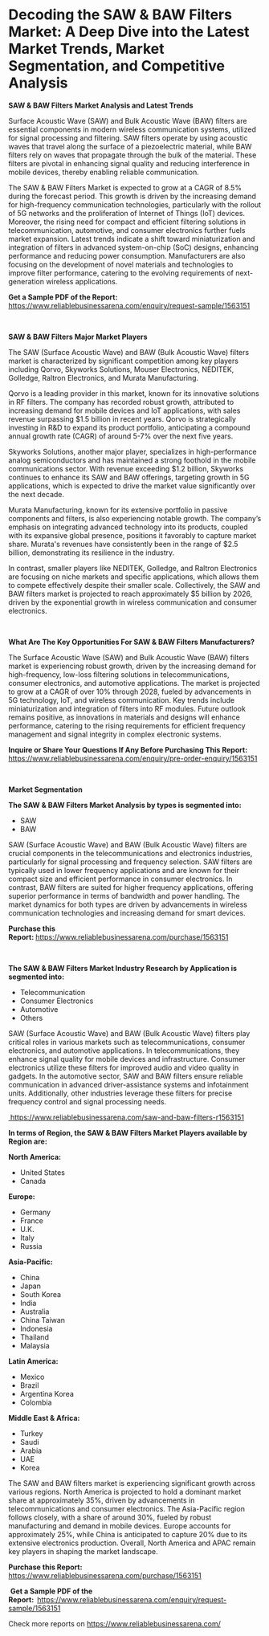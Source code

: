 <p><h1>Decoding the SAW & BAW Filters Market: A Deep Dive into the Latest Market Trends, Market Segmentation, and Competitive Analysis</h1></p><p><strong>SAW & BAW Filters Market Analysis and Latest Trends</strong></p>
<p><p>Surface Acoustic Wave (SAW) and Bulk Acoustic Wave (BAW) filters are essential components in modern wireless communication systems, utilized for signal processing and filtering. SAW filters operate by using acoustic waves that travel along the surface of a piezoelectric material, while BAW filters rely on waves that propagate through the bulk of the material. These filters are pivotal in enhancing signal quality and reducing interference in mobile devices, thereby enabling reliable communication.</p><p>The SAW & BAW Filters Market is expected to grow at a CAGR of 8.5% during the forecast period. This growth is driven by the increasing demand for high-frequency communication technologies, particularly with the rollout of 5G networks and the proliferation of Internet of Things (IoT) devices. Moreover, the rising need for compact and efficient filtering solutions in telecommunication, automotive, and consumer electronics further fuels market expansion. Latest trends indicate a shift toward miniaturization and integration of filters in advanced system-on-chip (SoC) designs, enhancing performance and reducing power consumption. Manufacturers are also focusing on the development of novel materials and technologies to improve filter performance, catering to the evolving requirements of next-generation wireless applications.</p></p>
<p><strong>Get a Sample PDF of the Report:&nbsp;</strong> <a href="https://www.reliablebusinessarena.com/enquiry/request-sample/1563151?utm_campaign=3170&utm_medium=2&utm_source=Github&utm_content=ia&utm_term=06042025&utm_id=saw-baw-filters">https://www.reliablebusinessarena.com/enquiry/request-sample/1563151</a></p>
<p>&nbsp;</p>
<p><strong>SAW & BAW Filters Major Market Players</strong></p>
<p><p>The SAW (Surface Acoustic Wave) and BAW (Bulk Acoustic Wave) filters market is characterized by significant competition among key players including Qorvo, Skyworks Solutions, Mouser Electronics, NEDITEK, Golledge, Raltron Electronics, and Murata Manufacturing.</p><p>Qorvo is a leading provider in this market, known for its innovative solutions in RF filters. The company has recorded robust growth, attributed to increasing demand for mobile devices and IoT applications, with sales revenue surpassing $1.5 billion in recent years. Qorvo is strategically investing in R&D to expand its product portfolio, anticipating a compound annual growth rate (CAGR) of around 5-7% over the next five years.</p><p>Skyworks Solutions, another major player, specializes in high-performance analog semiconductors and has maintained a strong foothold in the mobile communications sector. With revenue exceeding $1.2 billion, Skyworks continues to enhance its SAW and BAW offerings, targeting growth in 5G applications, which is expected to drive the market value significantly over the next decade.</p><p>Murata Manufacturing, known for its extensive portfolio in passive components and filters, is also experiencing notable growth. The company’s emphasis on integrating advanced technology into its products, coupled with its expansive global presence, positions it favorably to capture market share. Murata's revenues have consistently been in the range of $2.5 billion, demonstrating its resilience in the industry.</p><p>In contrast, smaller players like NEDITEK, Golledge, and Raltron Electronics are focusing on niche markets and specific applications, which allows them to compete effectively despite their smaller scale. Collectively, the SAW and BAW filters market is projected to reach approximately $5 billion by 2026, driven by the exponential growth in wireless communication and consumer electronics.</p></p>
<p>&nbsp;</p>
<p><strong>What Are The Key Opportunities For SAW & BAW Filters Manufacturers?</strong></p>
<p><p>The Surface Acoustic Wave (SAW) and Bulk Acoustic Wave (BAW) filters market is experiencing robust growth, driven by the increasing demand for high-frequency, low-loss filtering solutions in telecommunications, consumer electronics, and automotive applications. The market is projected to grow at a CAGR of over 10% through 2028, fueled by advancements in 5G technology, IoT, and wireless communication. Key trends include miniaturization and integration of filters into RF modules. Future outlook remains positive, as innovations in materials and designs will enhance performance, catering to the rising requirements for efficient frequency management and signal integrity in complex electronic systems.</p></p>
<p><strong>Inquire or Share Your Questions If Any Before Purchasing This Report:</strong> <a href="https://www.reliablebusinessarena.com/enquiry/pre-order-enquiry/1563151?utm_campaign=3170&utm_medium=2&utm_source=Github&utm_content=ia&utm_term=06042025&utm_id=saw-baw-filters">https://www.reliablebusinessarena.com/enquiry/pre-order-enquiry/1563151</a></p>
<p>&nbsp;</p>
<p><strong>Market Segmentation</strong></p>
<p><strong>The SAW & BAW Filters Market Analysis by types is segmented into:</strong></p>
<p><ul><li>SAW</li><li>BAW</li></ul></p>
<p><p>SAW (Surface Acoustic Wave) and BAW (Bulk Acoustic Wave) filters are crucial components in the telecommunications and electronics industries, particularly for signal processing and frequency selection. SAW filters are typically used in lower frequency applications and are known for their compact size and efficient performance in consumer electronics. In contrast, BAW filters are suited for higher frequency applications, offering superior performance in terms of bandwidth and power handling. The market dynamics for both types are driven by advancements in wireless communication technologies and increasing demand for smart devices.</p></p>
<p><strong>Purchase this Report:&nbsp;</strong><a href="https://www.reliablebusinessarena.com/purchase/1563151?utm_campaign=3170&utm_medium=2&utm_source=Github&utm_content=ia&utm_term=06042025&utm_id=saw-baw-filters">https://www.reliablebusinessarena.com/purchase/1563151</a></p>
<p>&nbsp;</p>
<p><strong>The SAW & BAW Filters Market Industry Research by Application is segmented into:</strong></p>
<p><ul><li>Telecommunication</li><li>Consumer Electronics</li><li>Automotive</li><li>Others</li></ul></p>
<p><p>SAW (Surface Acoustic Wave) and BAW (Bulk Acoustic Wave) filters play critical roles in various markets such as telecommunications, consumer electronics, and automotive applications. In telecommunications, they enhance signal quality for mobile devices and infrastructure. Consumer electronics utilize these filters for improved audio and video quality in gadgets. In the automotive sector, SAW and BAW filters ensure reliable communication in advanced driver-assistance systems and infotainment units. Additionally, other industries leverage these filters for precise frequency control and signal processing needs.</p></p>
<p><a href="https://www.reliablebusinessarena.com/saw-and-baw-filters-r1563151?utm_campaign=3170&utm_medium=2&utm_source=Github&utm_content=ia&utm_term=06042025&utm_id=saw-baw-filters">&nbsp;https://www.reliablebusinessarena.com/saw-and-baw-filters-r1563151</a></p>
<p><strong>In terms of Region, the SAW & BAW Filters Market Players available by Region are:</strong></p>
<p>
    <p> <strong> North America: </strong>
        <ul>
            <li>United States</li>
            <li>Canada</li>
        </ul>
        </p> 
    <p> <strong> Europe: </strong>
        <ul>
            <li>Germany</li>
            <li>France</li>
            <li>U.K.</li>
            <li>Italy</li>
            <li>Russia</li>
        </ul>
        </p> 
    <p> <strong> Asia-Pacific: </strong>
        <ul>
            <li>China</li>
            <li>Japan</li>
            <li>South Korea</li>
            <li>India</li>
            <li>Australia</li>
            <li>China Taiwan</li>
            <li>Indonesia</li>
            <li>Thailand</li>
            <li>Malaysia</li>
        </ul>
        </p> 
    <p> <strong> Latin America: </strong>
        <ul>
            <li>Mexico</li>
            <li>Brazil</li>
            <li>Argentina Korea</li>
            <li>Colombia</li>
        </ul>
        </p> 
    <p> <strong> Middle East & Africa: </strong>
        <ul>
            <li>Turkey</li>
            <li>Saudi</li>
            <li>Arabia</li>
            <li>UAE</li>
            <li>Korea</li>
        </ul>
    </p>
    </p>
<p><p>The SAW and BAW filters market is experiencing significant growth across various regions. North America is projected to hold a dominant market share at approximately 35%, driven by advancements in telecommunications and consumer electronics. The Asia-Pacific region follows closely, with a share of around 30%, fueled by robust manufacturing and demand in mobile devices. Europe accounts for approximately 25%, while China is anticipated to capture 20% due to its extensive electronics production. Overall, North America and APAC remain key players in shaping the market landscape.</p></p>
<p><strong>Purchase this Report: </strong><a href="https://www.reliablebusinessarena.com/purchase/1563151?utm_campaign=3170&utm_medium=2&utm_source=Github&utm_content=ia&utm_term=06042025&utm_id=saw-baw-filters">https://www.reliablebusinessarena.com/purchase/1563151</a></p>
<p>&nbsp;<strong>Get a Sample PDF of the Report:&nbsp;&nbsp;</strong><a href="https://www.reliablebusinessarena.com/enquiry/request-sample/1563151?utm_campaign=3170&utm_medium=2&utm_source=Github&utm_content=ia&utm_term=06042025&utm_id=saw-baw-filters">https://www.reliablebusinessarena.com/enquiry/request-sample/1563151</a></p>
<p><strong></strong></p>
<p>Check more reports on <a href="https://www.reliablebusinessarena.com/?utm_campaign=3170&utm_medium=2&utm_source=Github&utm_content=ia&utm_term=06042025&utm_id=saw-baw-filters">https://www.reliablebusinessarena.com/</a></p>